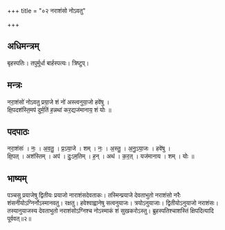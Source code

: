 +++
title = "०२ नराशंसो नोऽवतु"

+++
## अधिमन्त्रम्
बृहस्पतिः। तपुर्मूर्धा बार्हस्पत्यः। त्रिष्टुप्।

## मन्त्रः
नरा॒शंसो॑ नोऽवतु प्रया॒जे शं नो॑ अस्त्वनुया॒जो हवे॑षु ।  
क्षि॒पदश॑स्ति॒मप॑ दुर्म॒तिं ह॒न्नथा॑ कर॒द्यज॑मानाय॒ शं योः ॥

## पदपाठः
नरा॒शंसः॑ । नः॒ । अ॒व॒तु॒ । प्र॒ऽया॒जे । शम् । नः॒ । अ॒स्तु॒ । अ॒नु॒ऽया॒जः । हवे॑षु ।  
क्षि॒पत् । अश॑स्तिम् । अप॑ । दुः॒ऽम॒तिम् । ह॒न् । अथ॑ । क॒र॒त् । यज॑मानाय । शम् । योः ॥

## भाष्यम्
पञ्चसु प्रयाजेषु द्वितीयः प्रयाजो नाराशंसदेवताकः। तस्मिन्प्रयाजे देवताभुतो नराशंसो नरैः शंसनीयोऽग्निर्नोऽस्मानवतु। रक्षतु। हवेश्वाह्वानेषु सत्वनुयाजः। त्रयोऽनुयाजाः। द्वितीयोऽनुयाजो नराशंसः। तस्यानुयाजस्य देवताभुतो नराशंसोऽग्निश्च नोऽस्माकं शं सुखकरोऽस्तु। ब्रुहस्पतिश्चाशस्तिं क्षिपदित्यादि पूर्ववत्॥२॥